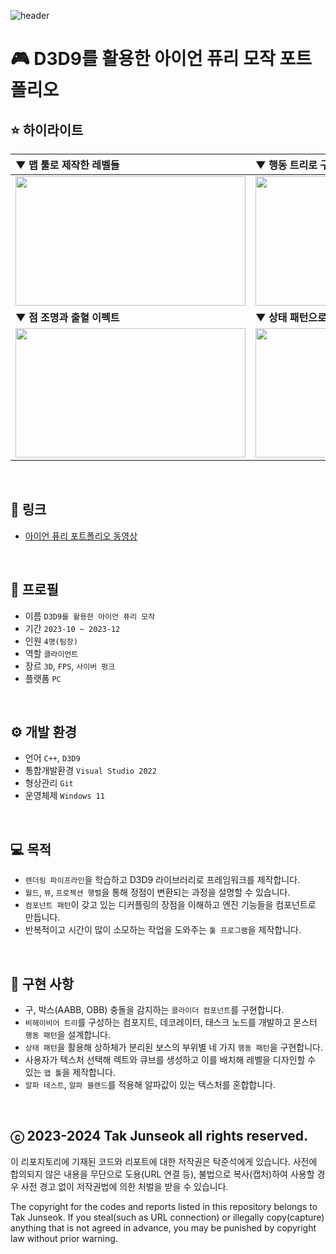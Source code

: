 ![header](https://capsule-render.vercel.app/api?type=waving&color=gradient&height=280&section=header&text=D3D9%20Ion%20Fury&fontSize=70&fontColor=ffffff&fontAlign=50&fontAlignY=45)

# 🎮 D3D9를 활용한 아이언 퓨리 모작 포트폴리오

## ⭐ 하이라이트
|▼ 맵 툴로 제작한 레벨들|▼ 행동 트리로 구현한 몬스터|
|:---|:---|
|<img src="https://github.com/user-attachments/assets/012d9edf-2373-4198-a3b7-05c377f8fe16" width="368" height="207">|<img src="https://github.com/user-attachments/assets/0f81dfd9-b755-49cd-9fdc-4dec4e55727b" width="368" height="207">|
|**▼ 점 조명과 출혈 이펙트**|**▼ 상태 패턴으로 구현한 보스와 포물선 투사체**|
|<img src="https://github.com/user-attachments/assets/0c170879-8650-4a42-a969-e5700fcae8e3" width="368" height="207">|<img src="https://github.com/user-attachments/assets/a15cad17-73f9-4bdd-bbe3-de62d90fa0e0" width="368" height="207">|
<br>

## 🔗 링크
- [아이언 퓨리 포트폴리오 동영상](https://youtu.be/omgGKW781yA)
<br>

## 🔎 프로필
- 이름 `D3D9를 활용한 아이언 퓨리 모작`
- 기간 `2023-10 ~ 2023-12`
- 인원 `4명(팀장)`
- 역할 `클라이언트`
- 장르 `3D`, `FPS`, `사이버 펑크`
- 플랫폼 `PC`
<br>

## ⚙️ 개발 환경
- 언어 `C++`, `D3D9`
- 통합개발환경 `Visual Studio 2022`
- 형상관리 `Git`
- 운영체제 `Windows 11`
<br>

## 💻 목적
- `렌더링 파이프라인`을 학습하고 D3D9 라이브러리로 프레임워크를 제작합니다.
- `월드`, `뷰`, `프로젝션 행렬`을 통해 정점이 변환되는 과정을 설명할 수 있습니다.
- `컴포넌트 패턴`이 갖고 있는 디커플링의 장점을 이해하고 엔진 기능들을 컴포넌트로 만듭니다.
-  반복적이고 시간이 많이 소모하는 작업을 도와주는 `툴 프로그램`을 제작합니다.
<br>

## 📜 ️구현 사항
- 구, 박스(AABB, OBB) 충돌을 감지하는 `콜라이더 컴포넌트`를 구현합니다.
- `비헤이비어 트리`를 구성하는 컴포지트, 데코레이터, 태스크 노드를 개발하고 몬스터 `행동 패턴`을 설계합니다.
- `상태 패턴`을 활용해 상하체가 분리된 보스의 부위별 네 가지 `행동 패턴`을 구현합니다.
- 사용자가 텍스처 선택해 렉트와 큐브를 생성하고 이를 배치해 레벨을 디자인할 수 있는 `맵 툴`을 제작합니다.
- `알파 테스트`, `알파 블랜드`를 적용해 알파값이 있는 텍스처를 혼합합니다.
<br>

## ⓒ 2023-2024 Tak Junseok all rights reserved.
이 리포지토리에 기재된 코드와 리포트에 대한 저작권은 탁준석에게 있습니다. 사전에 합의되지 않은 내용을 무단으로 도용(URL 연결 등), 불법으로 복사(캡처)하여 사용할 경우 사전 경고 없이 저작권법에 의한 처벌을 받을 수 있습니다.

The copyright for the codes and reports listed in this repository belongs to Tak Junseok. If you steal(such as URL connection) or illegally copy(capture) anything that is not agreed in advance, you may be punished by copyright law without prior warning.
